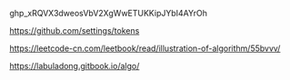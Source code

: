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

https://github.com/settings/tokens

https://leetcode-cn.com/leetbook/read/illustration-of-algorithm/55bvvv/

https://labuladong.gitbook.io/algo/